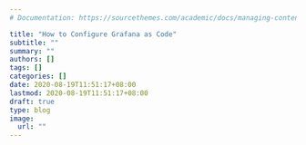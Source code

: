 ```yaml
---
# Documentation: https://sourcethemes.com/academic/docs/managing-content/

title: "How to Configure Grafana as Code"
subtitle: ""
summary: ""
authors: []
tags: []
categories: []
date: 2020-08-19T11:51:17+08:00
lastmod: 2020-08-19T11:51:17+08:00
draft: true
type: blog
image:
  url: ""
---
```

